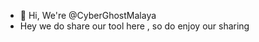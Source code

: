 - 👋 Hi, We're @CyberGhostMalaya
- Hey we do share our tool here , so do enjoy our sharing 
<!---
CyberGhostMalaya/CyberGhostMalaya is a ✨ special ✨ repository because its `README.md` (this file) appears on your GitHub profile.
You can click the Preview link to take a look at your changes.
--->
